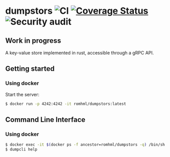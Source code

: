 # dumpstors ![CI](https://github.com/romhml/dumpstors/workflows/Tests/badge.svg) [![Coverage Status](https://coveralls.io/repos/github/romhml/dumpstors/badge.svg?branch=main)](https://coveralls.io/github/romhml/dumpstors?branch=main) ![Security audit](https://github.com/romhml/dumpstors/workflows/Security%20audit/badge.svg)
## Work in progress
A key-value store implemented in rust, accessible through a gRPC API.

## Getting started
### Using docker
Start the server:
```bash
$ docker run -p 4242:4242 -it romhml/dumpstors:latest
```

## Command Line Interface
### Using docker
```bash
$ docker exec -it $(docker ps -f ancestor=romhml/dumpstors -q) /bin/sh
$ dumpcli help
```
